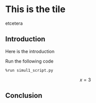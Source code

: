 # This is the tile

etcetera

## Introduction

Here is the introduction

Run the following code

`%run simul1_script.py`


$$x = 3$$





## Conclusion



